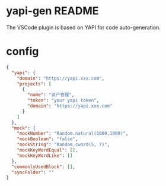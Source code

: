 # yapi-gen README

The VSCode plugin is based on YAPI for code auto-generation.

# config

```json
{
  "yapi": {
    "domain": "https://yapi.xxx.com",
    "projects": [
      {
        "name": "资产管理",
        "token": "your yapi token",
        "domain": "https://yapi.xxx.com"
      }
    ]
  },
  "mock": {
    "mockNumber": "Random.natural(1000,1000)",
    "mockBoolean": "false",
    "mockString": "Random.cword(5, 7)",
    "mockKeyWordEqual": [],
    "mockKeyWordLike": []
  },
  "commonlyUsedBlock": [],
  "syncFolder": ""
}
```